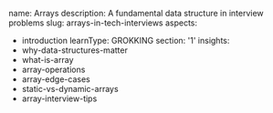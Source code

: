 name: Arrays
description: A fundamental data structure in interview problems
slug: arrays-in-tech-interviews
aspects:
  - introduction
learnType: GROKKING
section: '1'
insights:
  - why-data-structures-matter
  - what-is-array
  - array-operations
  - array-edge-cases
  - static-vs-dynamic-arrays
  - array-interview-tips
